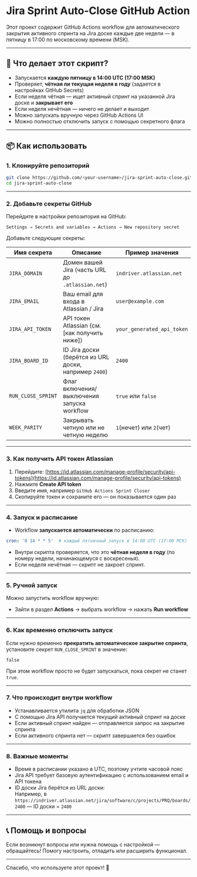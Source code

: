 
# Jira Sprint Auto-Close GitHub Action

Этот проект содержит GitHub Actions workflow для автоматического закрытия активного спринта на Jira доске каждые две недели — в пятницу в 17:00 по московскому времени (MSK).

---

## 🚀 Что делает этот скрипт?

- Запускается **каждую пятницу в 14:00 UTC (17:00 MSK)**
- Проверяет, **чётная ли текущая неделя в году** (задается в настройках GitHub Secrets)
- Если неделя чётная — ищет активный спринт на указанной Jira доске и **закрывает его**
- Если неделя нечётная — ничего не делает и выходит
- Можно запускать вручную через GitHub Actions UI
- Можно полностью отключить запуск с помощью секретного флага

---

## 📦 Как использовать

### 1. Клонируйте репозиторий

```bash
git clone https://github.com/<your-username>/jira-sprint-auto-close.git
cd jira-sprint-auto-close
```

---

### 2. Добавьте секреты GitHub

Перейдите в настройки репозитория на GitHub:

```
Settings → Secrets and variables → Actions → New repository secret
```

Добавьте следующие секреты:

| Имя секрета        | Описание                                              | Пример значения            |
|--------------------|-------------------------------------------------------|----------------------------|
| `JIRA_DOMAIN`      | Домен вашей Jira (часть URL до `.atlassian.net`)      | `indriver.atlassian.net`   |
| `JIRA_EMAIL`       | Ваш email для входа в Atlassian / Jira                | `user@example.com`         |
| `JIRA_API_TOKEN`   | API токен Atlassian (см. [как получить ниже])         | `your_generated_api_token` |
| `JIRA_BOARD_ID`    | ID Jira доски (берётся из URL доски, например `2400`) | `2400`                     |
| `RUN_CLOSE_SPRINT` | Флаг включения/выключения запуска workflow            | `true` или `false`         |
| `WEEK_PARITY`      | Закрывать четную или не четную неделю                 | `1`(нечет) или `2`(чет)    |

---

### 3. Как получить API токен Atlassian

1. Перейдите: [https://id.atlassian.com/manage-profile/security/api-tokens](https://id.atlassian.com/manage-profile/security/api-tokens)  
2. Нажмите **Create API token**  
3. Введите имя, например `GitHub Actions Sprint Closer`  
4. Скопируйте токен и сохраните его — он показывается один раз

---

### 4. Запуск и расписание

- Workflow **запускается автоматически** по расписанию:

```yaml
cron: '0 14 * * 5'  # каждый пятничный запуск в 14:00 UTC (17:00 МСК)
```

- Внутри скрипта проверяется, что это **чётная неделя в году** (по номеру недели, начинающемуся с воскресенья).
- Если неделя нечётная — скрипт не закроет спринт.

---

### 5. Ручной запуск

Можно запустить workflow вручную:

- Зайти в раздел **Actions** → выбрать workflow → нажать **Run workflow**

---

### 6. Как временно отключить запуск

Если нужно временно **прекратить автоматическое закрытие спринта**, установите секрет `RUN_CLOSE_SPRINT` в значение:

```
false
```

При этом workflow просто не будет запускаться, пока секрет не станет `true`.

---

### 7. Что происходит внутри workflow

- Устанавливается утилита `jq` для обработки JSON  
- С помощью Jira API получается текущий активный спринт на доске  
- Если активный спринт найден — отправляется запрос на закрытие спринта  
- Если активного спринта нет — скрипт завершается без ошибок

---

### 8. Важные моменты

- Время в расписании указано в UTC, поэтому учтите часовой пояс  
- Jira API требует базовую аутентификацию с использованием email и API токена  
- ID доски Jira берётся из URL доски:  
  Например, в `https://indriver.atlassian.net/jira/software/c/projects/PRQ/boards/2400` — ID доски = `2400`

---

## 📞 Помощь и вопросы

Если возникнут вопросы или нужна помощь с настройкой — обращайтесь! Помогу настроить, отладить или расширить функционал.

---

Спасибо, что используете этот проект! 🙌

